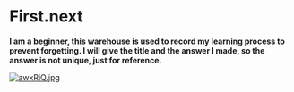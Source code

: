 # First.next
**I am a beginner, this warehouse is used to record my learning process to prevent forgetting.
I will give the title and the answer I made, so the answer is not unique, just for reference.**






[![awxRiQ.jpg](https://s1.ax1x.com/2020/08/04/awxRiQ.jpg)](https://imgchr.com/i/awxRiQ)
